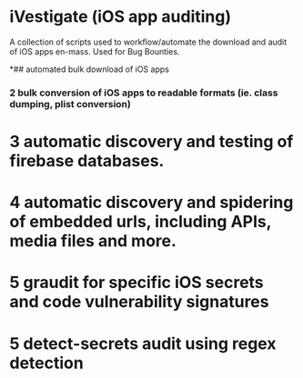 # iVestigate (iOS app auditing)
A collection of scripts used to workflow/automate the download and audit of iOS apps en-mass. Used for Bug Bounties. 

*## automated bulk download of iOS apps
### 2 bulk conversion of iOS apps to readable formats (ie. class dumping, plist conversion)
# 3 automatic discovery and testing of firebase databases. 
# 4 automatic discovery and spidering of embedded urls, including APIs, media files and more. 
# 5 graudit for specific iOS secrets and code vulnerability signatures 
# 5 detect-secrets audit using regex detection
